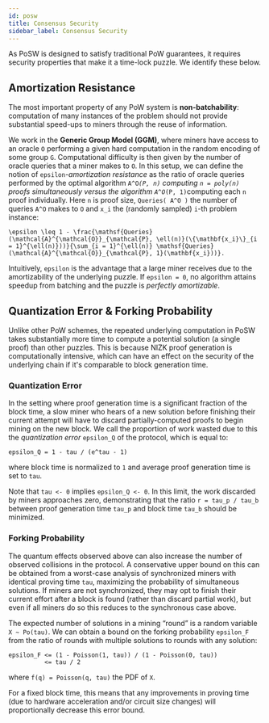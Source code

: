 ```yaml
---
id: posw
title: Consensus Security
sidebar_label: Consensus Security
---
```


As PoSW is designed to satisfy traditional PoW guarantees,
it requires security properties that make it a time-lock puzzle.
We identify these below.

## Amortization Resistance

The most important property of any PoW system is **non-batchability**:
computation of many instances of the problem should not provide substantial speed-ups to miners through the reuse of information.

We work in the **Generic Group Model (GGM)**,
where miners have access to an oracle `O` performing a given hard computation
in the random encoding of some group `G`.
Computational difficulty is then given by the number of oracle queries that a miner
makes to `O`. In this setup, we can define the notion of `epsilon`-*amortization resistance*
as the ratio of oracle queries performed by the optimal algorithm
`A^O`_`(P, n)` computing `n = poly(n)` proofs simultaneously versus
the algorithm `A^O`_`(P, 1)`computing each `n` proof individually.
Here `n` is proof size, `Queries( A^O )` the number of queries `A^O` makes to `O` and `x_i`
the (randomly sampled) `i`-th problem instance:
```
\epsilon \leq 1 - \frac{\mathsf{Queries}(\mathcal{A}^{\mathcal{O}}_{\mathcal{P}, \ell(n)}(\{\mathbf{x_i}\}_{i = 1}^{\ell(n)}))}{\sum_{i = 1}^{\ell(n)} \mathsf{Queries}(\mathcal{A}^{\mathcal{O}}_{\mathcal{P}, 1}(\mathbf{x_i}))}.
```

Intuitively, `epsilon` is the advantage that a large miner receives due to the amortizability of the underlying puzzle.
If `epsilon = 0`, no algorithm attains speedup from batching and the puzzle is *perfectly amortizable*.

## Quantization Error & Forking Probability

Unlike other PoW schemes, the repeated underlying computation in PoSW takes substantially more time to compute
a potential solution (a single proof) than other puzzles. This is because NIZK proof generation is computationally intensive,
which can have an effect on the security of the underlying chain if it's comparable to block generation time.

### Quantization Error

In the setting where proof generation time is a significant fraction of the block time,
a slow miner who hears of a new solution before finishing their current attempt will have to discard partially-computed proofs
to begin mining on the new block. We call the proportion of work wasted due to this the *quantization error* `epsilon_Q` of the protocol,
which is equal to:
```
epsilon_Q = 1 - tau / (e^tau - 1)
```
where block time is normalized to `1` and average proof generation time is set to `tau`.

Note that `tau <- 0` implies `epsilon_Q <- 0`.
In this limit, the work discarded by miners approaches zero,
demonstrating that the ratio `r = tau_p / tau_b` between proof generation time
`tau_p` and block time `tau_b` should be minimized.

### Forking Probability

The quantum effects observed above can also increase the number of observed collisions in the protocol.
A conservative upper bound on this
can be obtained from a worst-case analysis of synchronized miners with identical proving time `tau`,
maximizing the probability of simultaneous solutions. If miners are not synchronized,
they may opt to finish their current effort after a block is found (rather than discard partial work),
but even if all miners do so this reduces to the synchronous case above.

The expected number of solutions in a mining “round” is a random variable
`X ~ Po(tau)`. We can obtain a bound on the forking probability `epsilon_F` from the ratio of rounds with multiple solutions
to rounds with any solution:
```
epsilon_F <= (1 - Poisson(1, tau)) / (1 - Poisson(0, tau))
          <= tau / 2
```
where `f(q) = Poisson(q, tau)` the PDF of `X`. 

For a fixed block time,
this means that any improvements in proving time (due to hardware acceleration and/or circuit size changes)
will proportionally decrease this error bound.
